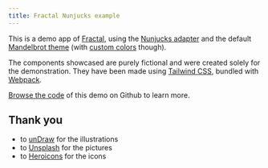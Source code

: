 ```yaml
---
title: Fractal Nunjucks example
---
```


This is a demo app of [Fractal](https://fractal.build/), using the [Nunjucks adapter](https://github.com/frctl/fractal/tree/main/packages/nunjucks) and the default [Mandelbrot theme](https://github.com/frctl/fractal/tree/main/packages/mandelbrot) (with [custom colors](https://fractal.build/guide/web/default-theme.html#configuration) though).

The components showcased are purely fictional and were created solely for the demonstration. They have been made using [Tailwind CSS](https://tailwindcss.com/), bundled with [Webpack](https://webpack.js.org/).

[Browse the code](https://github.com/frctl/fractal/tree/main/examples/nunjucks) of this demo on Github to learn more.

## Thank you

-   to [unDraw](https://undraw.co/) for the illustrations
-   to [Unsplash](https://unsplash.com/) for the pictures
-   to [Heroicons](https://heroicons.com/) for the icons
